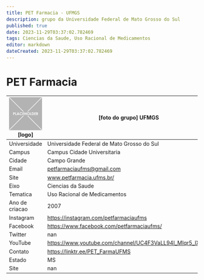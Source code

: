 ```yaml
---
title: PET Farmacia - UFMGS
description: grupo da Universidade Federal de Mato Grosso do Sul
published: true
date: 2023-11-29T03:37:02.782469
tags: Ciencias da Saude, Uso Racional de Medicamentos
editor: markdown
dateCreated: 2023-11-29T03:37:02.782469
---
```


# PET Farmacia


| ![placeholder.png](/placeholder.png) [logo] | [foto do grupo] UFMGS         |
| ------------------------------------------- | ------------------------------------------------- |
| Universidade                                | Universidade Federal de Mato Grosso do Sul      |
| Campus                                      | Campus Cidade Universitaria            |
| Cidade                                      | Campo Grande             |
| Email                                       | petfarmaciaufms@gmail.com             |
| Site                                        | www.petfarmacia.ufms.br/              |
| Eixo                                        | Ciencias da Saude              |
| Tematica                                    | Uso Racional de Medicamentos          |
| Ano de criacao                              | 2007        |
| Instagram                                   | https://instagram.com/petfarmaciaufms         |
| Facebook                                    | https://www.facebook.com/petfarmaciaufms/          |
| Twitter                                     | nan           |
| YouTube                                     | https://www.youtube.com/channel/UC4F3VaLL94I_MIqr5_lXkYQ           |
| Contato                                     | https://linktr.ee/PET_FarmaUFMS         |
| Estado                                      |  MS            |
| Site                                        | nan |
